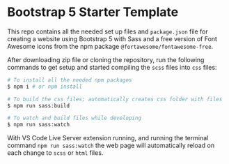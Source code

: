 # Bootstrap 5 Starter Template

This repo contains all the needed set up files and `package.json` file for creating a website using Bootstrap 5 with Sass and a free version of Font Awesome icons from the npm package `@fortawesome/fontawesome-free`.

After downloading zip file or cloning the repository, run the following commands to get setup and started compiling the `scss` files into `css` files:
```bash 
# To install all the needed npm packages
$ npm i # or npm install
```

```bash
# To build the css files; automatically creates css folder with files
$ npm run sass:build
```

```bash
# To watch and build files while developing
$ npm run sass:watch
```

With VS Code Live Server extension running, and running the terminal command `npm run sass:watch` the web page will automatically reload on each change to `scss` or `html` files.